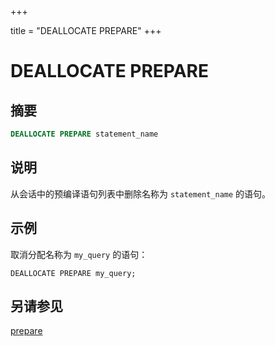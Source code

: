 +++

title = "DEALLOCATE PREPARE"
+++

# DEALLOCATE PREPARE

## 摘要

``` sql
DEALLOCATE PREPARE statement_name
```

## 说明

从会话中的预编译语句列表中删除名称为 `statement_name` 的语句。

## 示例

取消分配名称为 `my_query` 的语句：

    DEALLOCATE PREPARE my_query;

## 另请参见

[prepare](./prepare.html)